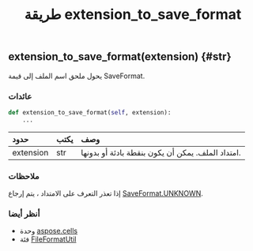 ﻿---
title: طريقة extension_to_save_format
second_title: Aspose.Cells for Python via .NET API المراجع
description:
type: docs
weight: 30
url: /ar/python-net/aspose.cells/fileformatutil/extension_to_save_format/
is_root: false
---
##  extension_to_save_format(extension) {#str}
يحول ملحق اسم الملف إلى قيمة SaveFormat.


###  عائدات




```python
def extension_to_save_format(self, extension):
    ...
```


| حدود| يكتب| وصف|
| :- | :- | :- |
| extension | str | امتداد الملف. يمكن أن يكون بنقطة بادئة أو بدونها.|
###  ملاحظات

إذا تعذر التعرف على الامتداد ، يتم إرجاع [SaveFormat.UNKNOWN](/cells/ar/python-net/aspose.cells/saveformat#UNKNOWN).


###  أنظر أيضا

* وحدة [aspose.cells](../../)
* فئة [FileFormatUtil](/cells/ar/python-net/aspose.cells/fileformatutil)
